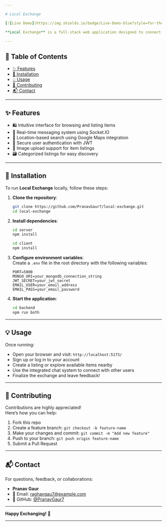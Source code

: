 ```yaml
---

# Local Exchange

[![Live Demo](https://img.shields.io/badge/Live-Demo-blue?style=for-the-badge&logo=vercel)](https://barter-drab-phi.vercel.app/)

**Local Exchange** is a full-stack web application designed to connect people within a community to **buy, sell, or trade goods and services**. With features like real-time chat, secure authentication, and location-based listings, it simplifies local exchanges and encourages sustainable reuse.

---
```


## 🧭 Table of Contents
- [✨ Features](#-features)
- [🚀 Installation](#-installation)
- [💡 Usage](#-usage)
- [🤝 Contributing](#-contributing)
- [📬 Contact](#-contact)

---

## ✨ Features
- 🛍️ Intuitive interface for browsing and listing items
- 💬 Real-time messaging system using Socket.IO
- 📍 Location-based search using Google Maps integration
- 🔐 Secure user authentication with JWT
- 📸 Image upload support for item listings
- 🗃️ Categorized listings for easy discovery

---

## 🚀 Installation

To run **Local Exchange** locally, follow these steps:

1. **Clone the repository**:
   ```bash
   git clone https://github.com/PranavGaur7/local-exchange.git
   cd local-exchange
   ```

2. **Install dependencies**:
   ```bash
   cd server
   npm install
   ```
   
   ```bash
   cd client
   npm install
   ```

3. **Configure environment variables**:  
   Create a `.env` file in the root directory with the following variables:
   ```env
   PORT=5000
   MONGO_URI=your_mongodb_connection_string
   JWT_SECRET=your_jwt_secret
   EMAIL_USER=your_email_address
   EMAIL_PASS=your_email_password
   ```

4. **Start the application**:
   ```bash
   cd backend
   npm run both
   ```

---

## 💡 Usage

Once running:

- Open your browser and visit: `http://localhost:5173/`
- Sign up or log in to your account
- Create a listing or explore available items nearby
- Use the integrated chat system to connect with other users
- Finalize the exchange and leave feedback!

---

## 🤝 Contributing

Contributions are highly appreciated!  
Here’s how you can help:

1. Fork this repo
2. Create a feature branch: `git checkout -b feature-name`
3. Make your changes and commit: `git commit -m "Add new feature"`
4. Push to your branch: `git push origin feature-name`
5. Submit a Pull Request

---

## 📬 Contact

For questions, feedback, or collaborations:

- **Pranav Gaur**  
- 📧 Email: raghavgau7@example.com  
- 🐙 GitHub: [@PranavGaur7](https://github.com/PranavGaur7)

---

**Happy Exchanging!** 🎉

---
